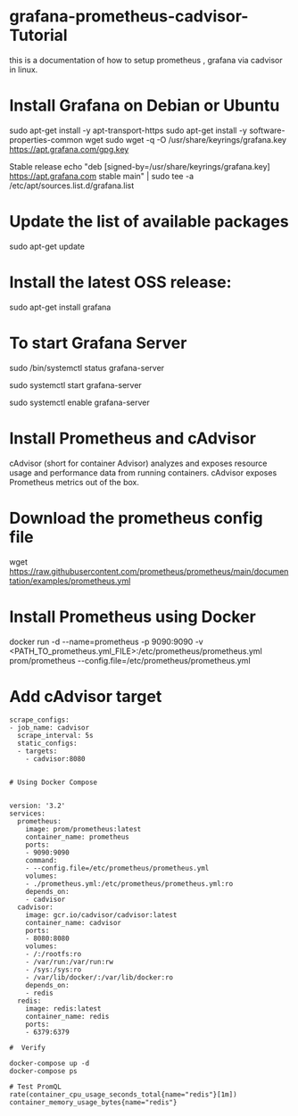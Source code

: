 # grafana-prometheus-cadvisor-Tutorial
this is a documentation of how to setup prometheus , grafana via cadvisor in linux.

# Install Grafana on Debian or Ubuntu

sudo apt-get install -y apt-transport-https
sudo apt-get install -y software-properties-common wget
sudo wget -q -O /usr/share/keyrings/grafana.key https://apt.grafana.com/gpg.key

Stable release
echo "deb [signed-by=/usr/share/keyrings/grafana.key] https://apt.grafana.com stable main" | sudo tee -a /etc/apt/sources.list.d/grafana.list

# Update the list of available packages
sudo apt-get update

# Install the latest OSS release:
sudo apt-get install grafana

# To start Grafana Server
sudo /bin/systemctl status grafana-server

sudo systemctl start grafana-server

sudo systemctl enable grafana-server


# Install Prometheus and cAdvisor

cAdvisor (short for container Advisor) analyzes and exposes resource usage and performance data from running containers. cAdvisor exposes Prometheus metrics out of the box.

# Download the prometheus config file

wget https://raw.githubusercontent.com/prometheus/prometheus/main/documentation/examples/prometheus.yml

# Install Prometheus using Docker

docker run -d --name=prometheus -p 9090:9090 -v <PATH_TO_prometheus.yml_FILE>:/etc/prometheus/prometheus.yml prom/prometheus --config.file=/etc/prometheus/prometheus.yml


# Add cAdvisor target

```
scrape_configs:
- job_name: cadvisor
  scrape_interval: 5s
  static_configs:
  - targets:
    - cadvisor:8080


# Using Docker Compose


version: '3.2'
services:
  prometheus:
    image: prom/prometheus:latest
    container_name: prometheus
    ports:
    - 9090:9090
    command:
    - --config.file=/etc/prometheus/prometheus.yml
    volumes:
    - ./prometheus.yml:/etc/prometheus/prometheus.yml:ro
    depends_on:
    - cadvisor
  cadvisor:
    image: gcr.io/cadvisor/cadvisor:latest
    container_name: cadvisor
    ports:
    - 8080:8080
    volumes:
    - /:/rootfs:ro
    - /var/run:/var/run:rw
    - /sys:/sys:ro
    - /var/lib/docker/:/var/lib/docker:ro
    depends_on:
    - redis
  redis:
    image: redis:latest
    container_name: redis
    ports:
    - 6379:6379

#  Verify

docker-compose up -d
docker-compose ps

# Test PromQL
rate(container_cpu_usage_seconds_total{name="redis"}[1m])
container_memory_usage_bytes{name="redis"}






